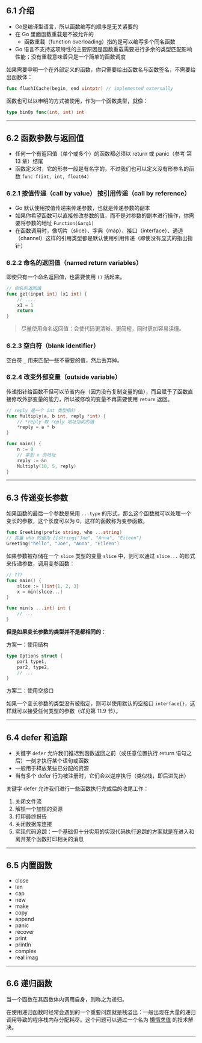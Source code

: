 ## 6.1 介绍

- Go是编译型语言，所以函数编写的顺序是无关紧要的
- 在 Go 里面函数重载是不被允许的
  - 函数重载（function overloading）指的是可以编写多个同名函数
- Go 语言不支持这项特性的主要原因是函数重载需要进行多余的类型匹配影响性能；没有重载意味着只是一个简单的函数调度
  
如果需要申明一个在外部定义的函数，你只需要给出函数名与函数签名，不需要给出函数体：

```go
func flushICache(begin, end uintptr) // implemented externally
```

函数也可以以申明的方式被使用，作为一个函数类型，就像：

```go
type binOp func(int, int) int
```

----

## 6.2 函数参数与返回值

- 任何一个有返回值（单个或多个）的函数都必须以 return 或 panic（参考 第 13 章）结尾
- 函数定义时，它的形参一般是有名字的，不过我们也可以定义没有形参名的函数 `func f(int, int, float64)`

### 6.2.1 按值传递（call by value） 按引用传递（call by reference）

- Go 默认使用按值传递来传递参数，也就是传递参数的副本
- 如果你希望函数可以直接修改参数的值，而不是对参数的副本进行操作，你需要将参数的地址 `Function(&arg1)`
- 在函数调用时，像切片（slice）、字典（map）、接口（interface）、通道（channel）这样的引用类型都是默认使用引用传递（即使没有显式的指出指针）

### 6.2.2 命名的返回值（named return variables）

即使只有一个命名返回值，也需要使用 `()` 括起来。

```go
// 命名的返回值
func get(input int) (x1 int) {
    // ....
    x1 = 1
    return
}
```

> 尽量使用命名返回值：会使代码更清晰、更简短，同时更加容易读懂。

### 6.2.3 空白符（blank identifier）

空白符 `_` 用来匹配一些不需要的值，然后丢弃掉。

### 6.2.4 改变外部变量（outside variable）

传递指针给函数不但可以节省内存（因为没有复制变量的值），而且赋予了函数直接修改外部变量的能力，所以被修改的变量不再需要使用 `return` 返回。

```go
// reply 是一个 int 类型指针
func Multiply(a, b int, reply *int) {
    // *reply 取 reply 地址指向的值
    *reply = a * b
}

func main() {
    n := 0
    // 拿到 n 的地址
    reply := &n
    Multiply(10, 5, reply)
}
```

----

## 6.3 传递变长参数

如果函数的最后一个参数是采用 `...type` 的形式，那么这个函数就可以处理一个变长的参数，这个长度可以为 0，这样的函数称为变参函数。

```go
func Greeting(prefix string, who ...string)
// 变量 who 的值为 []string{"Joe", "Anna", "Eileen"}
Greeting("hello", "Joe", "Anna", "Eileen")
```

如果参数被存储在一个 `slice` 类型的变量 `slice` 中，则可以通过 `slice...` 的形式来传递参数，调用变参函数：

```go
// ???
func main() {
    slice := []int{1, 2, 3}
    x = min(sloce...)
}

func min(s ...int) int {
    // ...
}
```

**但是如果变长参数的类型并不是都相同的：**

方案一：使用结构

```go
type Options struct {
    par1 type1,
    par2, type2,
    // ...
}
```

方案二：使用空接口

如果一个变长参数的类型没有被指定，则可以使用默认的空接口 `interface{}`，这样就可以接受任何类型的参数（详见第 11.9 节）。

----

## 6.4 defer 和追踪

- 关键字 `defer` 允许我们推迟到函数返回之前（或任意位置执行 return 语句之后）一刻才执行某个语句或函数
- 一般用于释放某些已分配的资源
- 当有多个 defer 行为被注册时，它们会以逆序执行（类似栈，即后进先出）

关键字 defer 允许我们进行一些函数执行完成后的收尾工作：

1. 关闭文件流
2. 解锁一个加锁的资源
3. 打印最终报告
4. 关闭数据库连接
5. 实现代码追踪：一个基础但十分实用的实现代码执行追踪的方案就是在进入和离开某个函数打印相关的消息

----

## 6.5 内置函数

- close
- len
- cap
- new
- make
- copy
- append
- panic
- recover
- print
- println
- complex
- real imag

----

## 6.6 递归函数

当一个函数在其函数体内调用自身，则称之为递归。

在使用递归函数时经常会遇到的一个重要问题就是栈溢出：一般出现在大量的递归调用导致的程序栈内存分配耗尽。这个问题可以通过一个名为 [懒惰求值](https://zh.wikipedia.org/wiki/%E6%83%B0%E6%80%A7%E6%B1%82%E5%80%BC) 的技术解决。

----